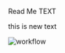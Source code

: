 Read Me TEXT

this is new text

![workflow](https://github.com/<UserName>/<RepositoryName>/actions/workflows/main.yml/badge.svg)